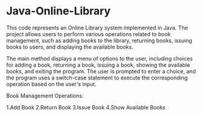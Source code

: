 # Java-Online-Library
This code represents an Online Library system implemented in Java. The project allows users to perform various operations related to book management, such as adding books to the library, returning books, issuing books to users, and displaying the available books. 

The main method displays a menu of options to the user, including choices for adding a book, returning a book, issuing a book, showing the available books, and exiting the program. The user is prompted to enter a choice, and the program uses a switch-case statement to execute the corresponding operation based on the user's input.

Book Management Operations:

1.Add Book
2.Return Book
3.Issue Book
4.Show Available Books
